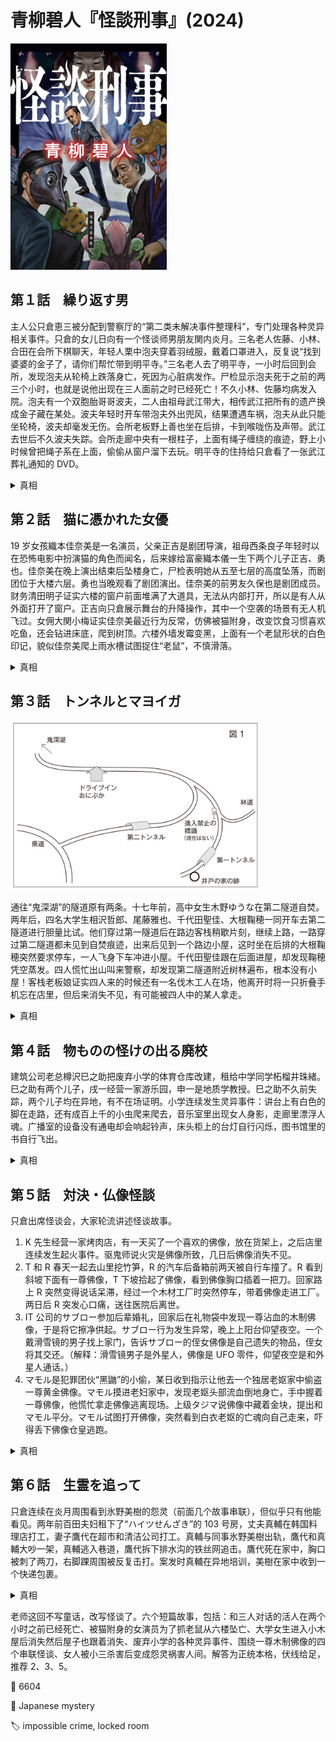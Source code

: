 # 青柳碧人『怪談刑事』(2024)

<img src=images/2024_cover.jpg width=250/>

## 第１話　繰り返す男

主人公只倉恵三被分配到警察厅的“第二类未解决事件整理科”，专门处理各种灵异相关事件。只倉的女儿日向有一个怪谈师男朋友関内炎月。三名老人佐藤、小林、合田在会所下棋聊天，年轻人栗中泡夫穿着羽绒服，戴着口罩进入，反复说“找到婆婆的金子了，请你们帮忙带到明平寺。”三名老人去了明平寺，一小时后回到会所，发现泡夫从轮椅上跌落身亡，死因为心脏病发作。尸检显示泡夫死于之前的两三个小时，也就是说他出现在三人面前之时已经死亡！不久小林、佐藤均病发入院。泡夫有一个双胞胎哥哥波夫，二人由祖母武江带大，相传武江把所有的遗产换成金子藏在某处。波夫年轻时开车带泡夫外出兜风，结果遭遇车祸，泡夫从此只能坐轮椅，波夫却毫发无伤。会所老板野上善也坐在后排，卡到喉咙伤及声带。武江去世后不久波夫失踪。会所走廊中央有一根柱子，上面有绳子缠绕的痕迹，野上小时候曾把绳子系在上面，偷偷从窗户溜下去玩。明平寺的住持给只倉看了一张武江葬礼通知的 DVD。

<details><summary>真相</summary>
波夫不久前回来（伏线：有人目睹泡夫频繁外出钓鱼，其实看到的是波夫），与泡夫发生争执后将其打死。野上觊觎武江的遗产，帮波夫处理了尸体，二人一同在家里找金子。波夫在会所二楼心脏病发作死亡，如果尸体被发现，就会暴露波夫假扮泡夫的事实（泡夫无法上楼），所以野上爬窗下楼，穿上羽绒服戴上口罩，冒充为泡夫坐轮椅回来，用小型蓝牙音箱反复播放编辑过的 DVD 音频，等三人走后将波夫尸体搬下一楼。
</details>

## 第２話　猫に憑かれた女優

19 岁女孩織本佳奈美是一名演员，父亲正吉是剧团导演，祖母西条良子年轻时以在恐怖电影中扮演猫的角色而闻名，后来嫁给富豪織本儀一生下两个儿子正吉、勇也。佳奈美在晚上演出结束后坠楼身亡，尸检表明她从五至七层的高度坠落，而剧团位于大楼六层。勇也当晚观看了剧团演出。佳奈美的前男友久保也是剧团成员。财务清田明子证实六楼的窗户前面堆满了大道具，无法从内部打开，所以是有人从外面打开了窗户。正吉向只倉展示舞台的升降操作，其中一个空袭的场景有无人机飞过。女佣大関小梅证实佳奈美最近行为反常，仿佛被猫附身，改变饮食习惯喜欢吃鱼，还会钻进床底，爬到树顶。六楼外墙发霉变黑，上面有一个老鼠形状的白色印记，貌似佳奈美爬上雨水槽试图捉住“老鼠”，不慎滑落。

<details><summary>真相</summary>
佳奈美怀上了久保的孩子，所以饮食口味改变。佳奈美想和久保完婚，但久保拿不出正吉要求的彩礼。正吉剧团的经费难以为继，向勇也寻求援助，佳奈美钻进床下偷听到二人谈话，得知勇也最近赚了一大笔钱。佳奈美爬到树顶，偷窥到隔壁勇也和明子偷情，以此为由逼迫勇也出钱支持自己完婚。勇也把佳奈美从舞台上方的脚手架推下，摔到舞台下面四层的地下空间，高度差达到六层楼。勇也操纵无人机从外面将六楼窗户打开，冒充坠楼假象。他在一张 A3 纸上剪出老鼠形状的洞，绑在无人机的下面，对着墙喷杀菌喷雾，留下老鼠形状的白色印记。
</details>

## 第３話　トンネルとマヨイガ

<img src=images/2024_fork.jpg width=400/>

通往“鬼深湖”的隧道原有两条。十七年前，高中女生木野ゆうな在第二隧道自焚。两年后，四名大学生相沢哲郎、尾藤雅也、千代田聖佳、大根鞠穂一同开车去第二隧道进行胆量比试。他们穿过第一隧道后在路边客栈稍歇片刻，继续上路，一路穿过第二隧道都未见到自焚痕迹，出来后见到一个路边小屋，这时坐在后排的大根鞠穂突然要求停车，一人飞身下车冲进小屋。千代田聖佳跟在后面进屋，却发现鞠穂凭空蒸发。四人慌忙出山叫来警察，却发现第二隧道附近树林遍布，根本没有小屋！客栈老板娘证实四人来的时候还有一名伐木工人在场，他离开时将一只折叠手机忘在店里，但后来消失不见，有可能被四人中的某人拿走。

<details><summary>真相</summary>
木野ゆうな自杀是因为受到大根鞠穂霸凌。千代田聖佳本姓木野，是ゆうな的妹妹，她与父亲合谋杀死鞠穂报仇。聖佳的父亲在第一隧道的入口处的井上建造了一个临时小屋，并用树木将通往第二隧道的路口堵住，诱使尾藤开车折回了第一隧道，而不是第二隧道。鞠穂与男友相沢关系紧张，接受了聖佳的建议，假装被妖魔附身，进入小屋玩消失，意图测试相沢的关心程度。聖佳的父亲等鞠穂一进小屋就将她打晕，推入井中，然后自己也藏入井底，稍晚进入的聖佳把地板上的井盖重新盖好。聖佳的父亲等四人走后再将小屋拆除。老板娘见到的伐木工人是聖佳的父亲，他把手机忘在店里，被聖佳看到后收起。

<img src=images/2024_trees.jpg width=400/>
</details>

## 第４話　物ものの怪けの出る廃校

建筑公司老总樽沢巳之助把废弃小学的体育仓库改建，租给中学同学柘榴井珠緒。巳之助有两个儿子，戌一经营一家游乐园，申一是地质学教授。巳之助不久前失踪，两个儿子均在异地，有不在场证明。小学连续发生灵异事件：讲台上有白色的脚在走路，还有成百上千的小虫爬来爬去，音乐室里出现女人身影，走廊里漂浮人魂。广播室的设备没有通电却会响起铃声，床头柜上的台灯自行闪烁，图书馆里的书自行飞出。

<details><summary>真相</summary>
戌一用投影仪制造出白色的脚、爬行小虫、音乐室的女人、人魂等一系列投影，目的是为了吓退申一，好将废弃小学打造成主题公园。申一用扬声器播放铃声，用空气压力装置让书从书架掉落，目的是为了吓退戌一，因为学校地下有重要的地质证据。真凶是女警津村響子，她与珠緒的丈夫偷情被巳之助发现，为了避免奸情暴露而杀人灭口。
</details>

## 第５話　対決・仏像怪談

只倉出席怪谈会，大家轮流讲述怪谈故事。

1. K 先生经营一家烤肉店，有一天买了一个喜欢的佛像，放在货架上，之后店里连续发生起火事件。驱鬼师说火灾是佛像所致，几日后佛像消失不见。
2. T 和 R 春天一起去山里挖竹笋，R 的汽车后备箱前两天被自行车撞了。R 看到斜坡下面有一尊佛像，T 下坡拾起了佛像，看到佛像胸口插着一把刀。回家路上 R 突然变得说话呆滞，经过一个木材工厂时突然停车，带着佛像走进工厂。两日后 R 突发心口痛，送往医院后离世。
3. IT 公司的サブロー参加后辈婚礼，回家后在礼物袋中发现一尊沾血的木制佛像，于是将它擦净供起。サブロー行为发生异常，晚上上阳台仰望夜空。一个戴滑雪镜的男子找上家门，告诉サブロー的侄女佛像是自己遗失的物品，侄女将其交还。（解释：滑雪镜男子是外星人，佛像是 UFO 零件，仰望夜空是和外星人通话。）
4. マモル是犯罪团伙“黑鼬”的小偷，某日收到指示让他去一个独居老妪家中偷盗一尊黄金佛像。マモル摸进老妇家中，发现老妪头部流血倒地身亡，手中握着一尊佛像，他慌忙拿走佛像逃离现场。上级タジマ说佛像中藏着金块，提出和マモル平分。マモル试图打开佛像，突然看到白衣老妪的亡魂向自己走来，吓得丢下佛像仓皇逃跑。

<details><summary>真相</summary>
“黑鼬”的佛像客户名单泄露，竞争对手“红色龙舌兰”派人抢先将老妪杀死，凶手 X 还未及逃离现场，マモル正好赶到，X 目睹マモル带走佛像。マモル将追来的 X 的同伙 R 误认为是老妪的亡魂，丢下佛像逃跑。R 腰部不适，无法下坡拾取佛像，于是利用挖竹笋的机会请朋友 T 帮忙拾取（伏线：故事里说“阳光照射像条形码”，说明是竹林而不是树林）。佛像胸口插着一把刀，是マモル试图撬开佛像，取出里面的金子。R 带着佛像进入家具工厂，是为了对其表面进行加工，把它伪装成木制佛像。X 怀疑 R 私吞佛像，追着 R 一气爬到五楼，诱发 R 心脏病发作死亡。家具工厂完成佛像加工，四个月后烤肉店店主 K 看到佛像，将其带回店中，把架子上的玻璃老虎移至窗边，佛像放在架子上，玻璃老虎聚焦太阳光引发火灾。火灾中窗边的客人打开窗户，佛像在混乱中掉出窗外，正好落入下方意大利餐厅露台座位上サブロー的礼品袋中，佛像上沾的“血”是辣椒酱。护目镜男子是 X，通过检查 R 的行车记录仪，一路查到家具工厂、烤肉店、意大利餐厅，最终找到サブロー的家中。サブロー夜晚在阳台上仰望夜空，是因为在婚礼上抽烟导致烟瘾复发，一个人躲起来偷偷抽烟。
</details>

## 第６話　生霊を追って

只倉连续在炎月周围看到氷野美樹的怨灵（前面几个故事串联），但似乎只有他能看见。两年前百田夫妇租下了“ハイツせんざき”的 103 号房，丈夫真輔在韩国料理店打工，妻子鷹代在超市和清洁公司打工。真輔与同事氷野美樹出轨，鷹代和真輔大吵一架，真輔逃入巷道，鷹代拆下排水沟的铁丝网追击。鷹代死在家中，胸口被刺了两刀，右脚踝周围被反复击打。案发时真輔在异地培训，美樹在家中收到一个快递包裹。

<details><summary>真相</summary>
只倉看到的怨灵是鷹代而不是美樹，她以为自己被美樹杀死，所以伺机报复。真正的凶手是房东仙崎ミヨシ，她的狗因为鷹代拆下铁丝网而摔进排水沟中，从此骨折无法走路，所以她杀死鷹代报复。
</details>

老师这回不写童话，改写怪谈了。六个短篇故事，包括：和三人对话的活人在两个小时之前已经死亡、被猫附身的女演员为了抓老鼠从六楼坠亡、大学女生进入小木屋后消失然后屋子也跟着消失、废弃小学的各种灵异事件、围绕一尊木制佛像的四个串联怪谈、女人被小三杀害后变成怨灵祸害人间。解答为正统本格，伏线给足，推荐 2、3、5。

:link: 6604

:file_folder: Japanese mystery

:label: impossible crime, locked room
